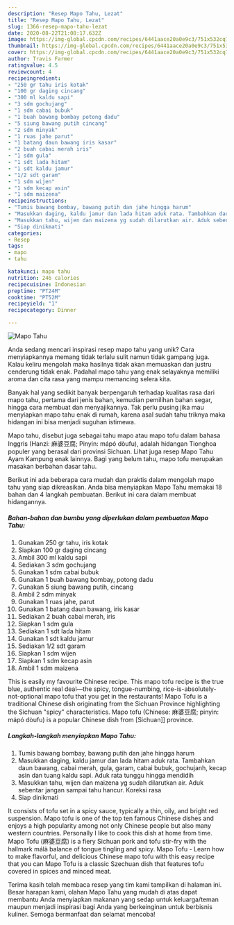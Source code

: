 ```yaml
---
description: "Resep Mapo Tahu, Lezat"
title: "Resep Mapo Tahu, Lezat"
slug: 1366-resep-mapo-tahu-lezat
date: 2020-08-22T21:08:17.632Z
image: https://img-global.cpcdn.com/recipes/6441aace20a0e9c3/751x532cq70/mapo-tahu-foto-resep-utama.jpg
thumbnail: https://img-global.cpcdn.com/recipes/6441aace20a0e9c3/751x532cq70/mapo-tahu-foto-resep-utama.jpg
cover: https://img-global.cpcdn.com/recipes/6441aace20a0e9c3/751x532cq70/mapo-tahu-foto-resep-utama.jpg
author: Travis Farmer
ratingvalue: 4.5
reviewcount: 4
recipeingredient:
- "250 gr tahu iris kotak"
- "100 gr daging cincang"
- "300 ml kaldu sapi"
- "3 sdm gochujang"
- "1 sdm cabai bubuk"
- "1 buah bawang bombay potong dadu"
- "5 siung bawang putih cincang"
- "2 sdm minyak"
- "1 ruas jahe parut"
- "1 batang daun bawang iris kasar"
- "2 buah cabai merah iris"
- "1 sdm gula"
- "1 sdt lada hitam"
- "1 sdt kaldu jamur"
- "1/2 sdt garam"
- "1 sdm wijen"
- "1 sdm kecap asin"
- "1 sdm maizena"
recipeinstructions:
- "Tumis bawang bombay, bawang putih dan jahe hingga harum"
- "Masukkan daging, kaldu jamur dan lada hitam aduk rata. Tambahkan daun bawang, cabai merah, gula, garam, cabai bubuk, gochujanh, kecap asin dan tuang kaldu sapi. Aduk rata tunggu hingga mendidih"
- "Masukkan tahu, wijen dan maizena yg sudah dilarutkan air. Aduk sebentar jangan sampai tahu hancur. Koreksi rasa"
- "Siap dinikmati"
categories:
- Resep
tags:
- mapo
- tahu

katakunci: mapo tahu 
nutrition: 246 calories
recipecuisine: Indonesian
preptime: "PT24M"
cooktime: "PT52M"
recipeyield: "1"
recipecategory: Dinner

---
```



![Mapo Tahu](https://img-global.cpcdn.com/recipes/6441aace20a0e9c3/751x532cq70/mapo-tahu-foto-resep-utama.jpg)

Anda sedang mencari inspirasi resep mapo tahu yang unik? Cara menyiapkannya memang tidak terlalu sulit namun tidak gampang juga. Kalau keliru mengolah maka hasilnya tidak akan memuaskan dan justru cenderung tidak enak. Padahal mapo tahu yang enak selayaknya memiliki aroma dan cita rasa yang mampu memancing selera kita.

Banyak hal yang sedikit banyak berpengaruh terhadap kualitas rasa dari mapo tahu, pertama dari jenis bahan, kemudian pemilihan bahan segar, hingga cara membuat dan menyajikannya. Tak perlu pusing jika mau menyiapkan mapo tahu enak di rumah, karena asal sudah tahu triknya maka hidangan ini bisa menjadi suguhan istimewa.

Mapo tahu, disebut juga sebagai tahu mapo atau mapo tofu dalam bahasa Inggris (Hanzi: 麻婆豆腐; Pinyin: mápó dòufu), adalah hidangan Tionghoa populer yang berasal dari provinsi Sichuan. Lihat juga resep Mapo Tahu Ayam Kampung enak lainnya. Bagi yang belum tahu, mapo tofu merupakan masakan berbahan dasar tahu.


Berikut ini ada beberapa cara mudah dan praktis dalam mengolah mapo tahu yang siap dikreasikan. Anda bisa menyiapkan Mapo Tahu memakai 18 bahan dan 4 langkah pembuatan. Berikut ini cara dalam membuat hidangannya.

<!--inarticleads1-->

##### Bahan-bahan dan bumbu yang diperlukan dalam pembuatan Mapo Tahu:

1. Gunakan 250 gr tahu, iris kotak
1. Siapkan 100 gr daging cincang
1. Ambil 300 ml kaldu sapi
1. Sediakan 3 sdm gochujang
1. Gunakan 1 sdm cabai bubuk
1. Gunakan 1 buah bawang bombay, potong dadu
1. Gunakan 5 siung bawang putih, cincang
1. Ambil 2 sdm minyak
1. Gunakan 1 ruas jahe, parut
1. Gunakan 1 batang daun bawang, iris kasar
1. Sediakan 2 buah cabai merah, iris
1. Siapkan 1 sdm gula
1. Sediakan 1 sdt lada hitam
1. Gunakan 1 sdt kaldu jamur
1. Sediakan 1/2 sdt garam
1. Siapkan 1 sdm wijen
1. Siapkan 1 sdm kecap asin
1. Ambil 1 sdm maizena


This is easily my favourite Chinese recipe. This mapo tofu recipe is the true blue, authentic real deal—the spicy, tongue-numbing, rice-is-absolutely-not-optional mapo tofu that you get in the restaurants! Mapo Tofu is a traditional Chinese dish originating from the Sichuan Province highlighting the Sichuan &#34;spicy&#34; characteristics. Mapo tofu (Chinese: 麻婆豆腐; pinyin: mápó dòufu) is a popular Chinese dish from [Sichuan]] province. 

<!--inarticleads2-->

##### Langkah-langkah menyiapkan Mapo Tahu:

1. Tumis bawang bombay, bawang putih dan jahe hingga harum
1. Masukkan daging, kaldu jamur dan lada hitam aduk rata. Tambahkan daun bawang, cabai merah, gula, garam, cabai bubuk, gochujanh, kecap asin dan tuang kaldu sapi. Aduk rata tunggu hingga mendidih
1. Masukkan tahu, wijen dan maizena yg sudah dilarutkan air. Aduk sebentar jangan sampai tahu hancur. Koreksi rasa
1. Siap dinikmati


It consists of tofu set in a spicy sauce, typically a thin, oily, and bright red suspension. Mapo tofu is one of the top ten famous Chinese dishes and enjoys a high popularity among not only Chinese people but also many western countries. Personally I like to cook this dish at home from time. Mapo Tofu (麻婆豆腐) is a fiery Sichuan pork and tofu stir-fry with the hallmark málà balance of tongue tingling and spicy. Mapo Tofu - Learn how to make flavorful, and delicious Chinese mapo tofu with this easy recipe that you can Mapo Tofu is a classic Szechuan dish that features tofu covered in spices and minced meat. 

Terima kasih telah membaca resep yang tim kami tampilkan di halaman ini. Besar harapan kami, olahan Mapo Tahu yang mudah di atas dapat membantu Anda menyiapkan makanan yang sedap untuk keluarga/teman maupun menjadi inspirasi bagi Anda yang berkeinginan untuk berbisnis kuliner. Semoga bermanfaat dan selamat mencoba!

